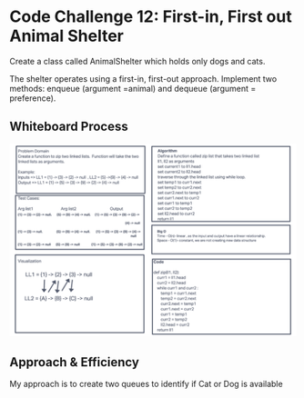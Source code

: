 # Code Challenge 12: First-in, First out Animal Shelter

Create a class called AnimalShelter which holds only dogs and cats.

The shelter operates using a first-in, first-out approach. Implement two methods: enqueue (argument =animal) and dequeue (argument = preference).

## Whiteboard Process

![alt text](https://github.com/PGPere/data-structures-and-algorithms/blob/f242ddf643057bc2828acaad3e03da9636a64ecd/linked-list-zip/Screen%20Shot%202022-06-13%20at%208.44.33%20PM.png)

## Approach & Efficiency

My approach is to create two queues to identify if Cat or Dog is available